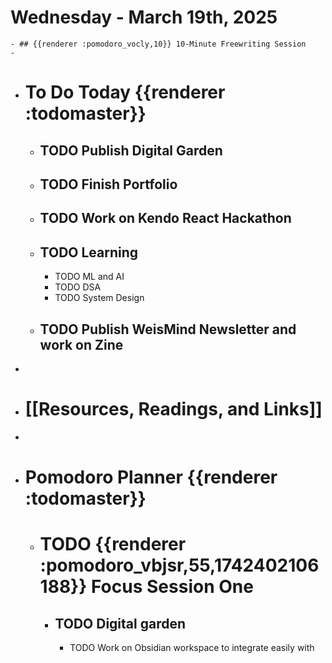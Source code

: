 # Wednesday - March 19th, 2025
	- ## {{renderer :pomodoro_vocly,10}} 10-Minute Freewriting Session
	-
- # To Do Today {{renderer :todomaster}}
	- ## TODO Publish Digital Garden
	- ## TODO Finish Portfolio
	- ## TODO Work on Kendo React Hackathon
	- ## TODO Learning
		- TODO ML and AI
		- TODO DSA
		- TODO System Design
	- ## TODO Publish WeisMind Newsletter and work on Zine
-
- # [[Resources, Readings, and Links]]
-
- # Pomodoro Planner {{renderer :todomaster}}
	- # TODO {{renderer :pomodoro_vbjsr,55,1742402106188}} Focus Session One
		- ## TODO Digital garden
			- TODO Work on Obsidian workspace to integrate easily with